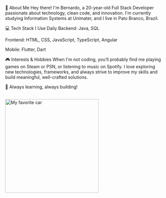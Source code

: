 👋 About Me
Hey there! I'm Bernardo, a 20-year-old Full Stack Developer passionate about technology, clean code, and innovation.
I'm currently studying Information Systems at Unimater, and I live in Pato Branco, Brazil.

💻 Tech Stack I Use Daily
Backend:
Java, SQL

Frontend:
HTML, CSS, JavaScript, TypeScript, Angular

Mobile:
Flutter, Dart

🎮 Interests & Hobbies
When I'm not coding, you’ll probably find me playing games on Steam or PSN, or listening to music on Spotify.
I love exploring new technologies, frameworks, and always strive to improve my skills and build meaningful, well-crafted solutions.

🚀 Always learning, always building!

<br> <img src="./lancer" alt="My favorite car" width="300"/>